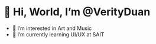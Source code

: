 # 👋 Hi, World, I’m @VerityDuan
- 👀 I’m interested in Art and Music
- 🌱 I’m currently learning UI/UX at SAIT

